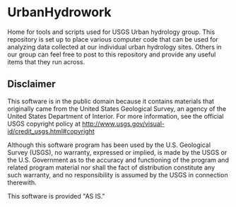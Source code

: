 # UrbanHydrowork
Home for tools and scripts used for USGS Urban hydrology group.
This repository is set up to place various computer code that can be used for analyzing data collected at our individual urban hydrology sites. Others in our group can feel free to post to this repository and provide any useful items that they run across.

## Disclaimer
This software is in the public domain because it contains materials that originally came from the United States Geological Survey, an agency of the United States Department of Interior. For more information, see the official USGS copyright policy at http://www.usgs.gov/visual-id/credit_usgs.html#copyright

Although this software program has been used by the U.S. Geological Survey (USGS), no warranty, expressed or implied, is made by the USGS or the U.S. Government as to the accuracy and functioning of the program and related program material nor shall the fact of distribution constitute any such warranty, and no responsibility is assumed by the USGS in connection therewith.

This software is provided "AS IS."
